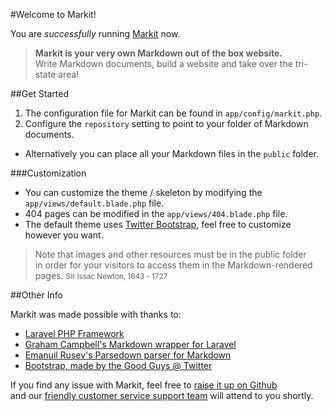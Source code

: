 #Welcome to Markit!

You are _successfully_ running [Markit](https://github.com/mauris/markit) now.

> **Markit is your very own Markdown out of the box website.**  
> Write Markdown documents, build a website and take over the tri-state area!

##Get Started

1. The configuration file for Markit can be found in `app/config/markit.php`.
2. Configure the `repository` setting to point to your folder of Markdown documents.
  - Alternatively you can place all your Markdown files in the `public` folder.

###Customization

- You can customize the theme / skeleton by modifying the `app/views/default.blade.php` file.
- 404 pages can be modified in the `app/views/404.blade.php` file.
- The default theme uses [Twitter Bootstrap](http://getbootstrap.com/), feel free to customize however you want.

> Note that images and other resources must be in the public folder  
> in order for your visitors to access them in the Markdown-rendered pages.
> <small>Sir Issac Newton, 1643 - 1727</small>

##Other Info

Markit was made possible with thanks to:

- [Laravel PHP Framework](http://laravel.com)
- [Graham Campbell's Markdown wrapper for Laravel](https://github.com/GrahamCampbell/Laravel-Markdown)
- [Emanuil Rusev's Parsedown parser for Markdown](https://github.com/erusev/parsedown-extra)
- [Bootstrap, made by the Good Guys @ Twitter](http://getbootstrap.com/)

If you find any issue with Markit, feel free to [raise it up on Github](https://github.com/mauris/markit/issues)  
and our [friendly customer service support team](https://mauris.sg) will attend to you shortly.